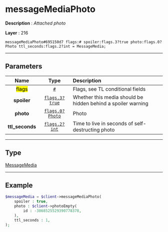 # messageMediaPhoto

**Description** : *Attached photo*

**Layer** : 216

```tl
messageMediaPhoto#695150d7 flags:# spoiler:flags.3?true photo:flags.0?Photo ttl_seconds:flags.2?int = MessageMedia;
```

---

## Parameters

| Name | Type | Description |
| :---: | :---: | :--- |
| <mark>flags</mark> | [`#`](type/#) | Flags, see TL conditional fields |
| **spoiler** | [`flags.3?true`](type/true) | Whether this media should be hidden behind a spoiler warning |
| **photo** | [`flags.0?Photo`](type/Photo) | Photo |
| **ttl_seconds** | [`flags.2?int`](type/int) | Time to live in seconds of self-destructing photo |

---

## Type

[MessageMedia](type/MessageMedia)

---

## Example

```php
$messageMedia = $client->messageMediaPhoto(
	spoiler : true,
	photo : $client->photoEmpty(
		id : -3868525529390778378,
	),
	ttl_seconds : 1,
);
```